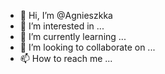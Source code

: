 - 👋 Hi, I’m @Agnieszkka
- 👀 I’m interested in ...
- 🌱 I’m currently learning ...
- 💞️ I’m looking to collaborate on ...
- 📫 How to reach me ...

<!---
Agnieszkka/Agnieszkka is a ✨ special ✨ repository because its `README.md` (this file) appears on your GitHub profile.
You can click the Preview link to take a look at your changes.
--->
